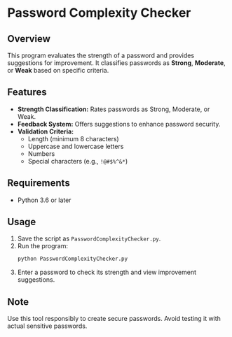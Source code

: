 # Password Complexity Checker

## Overview
This program evaluates the strength of a password and provides suggestions for improvement. It classifies passwords as **Strong**, **Moderate**, or **Weak** based on specific criteria.

## Features
- **Strength Classification:** Rates passwords as Strong, Moderate, or Weak.
- **Feedback System:** Offers suggestions to enhance password security.
- **Validation Criteria:**
  - Length (minimum 8 characters)
  - Uppercase and lowercase letters
  - Numbers
  - Special characters (e.g., `!@#$%^&*`)

## Requirements
- Python 3.6 or later

## Usage
1. Save the script as `PasswordComplexityChecker.py`.
2. Run the program:
   ```bash
   python PasswordComplexityChecker.py
   ```
3. Enter a password to check its strength and view improvement suggestions.

## Note
Use this tool responsibly to create secure passwords. Avoid testing it with actual sensitive passwords.
